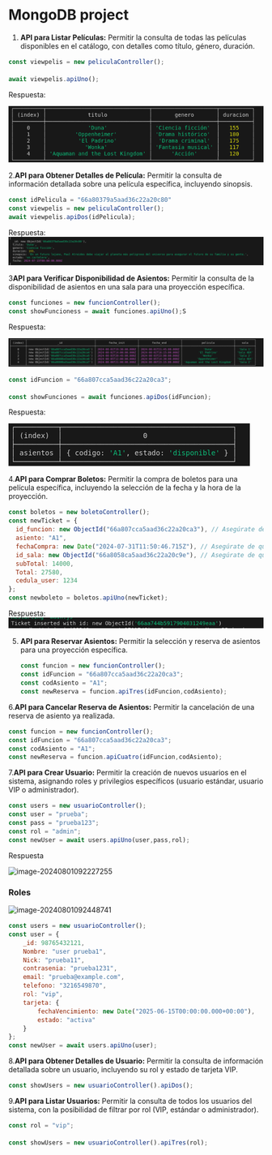 # MongoDB project

1. **API para Listar Películas:** Permitir la consulta de todas las películas disponibles en el catálogo, con detalles como título, género, duración.

``````js
const viewpelis = new peliculaController();

await viewpelis.apiUno();
``````

Respuesta:

![image-20240731111834424](https://github.com/TheWiXi/proyectoMongoII/blob/main/docs/1.png)

2.**API para Obtener Detalles de Película:** Permitir la consulta de información detallada sobre una película específica, incluyendo sinopsis.

``````js
const idPelicula = "66a80379a5aad36c22a20c80"
const viewpelis = new peliculaController();
await viewpelis.apiDos(idPelicula);
``````

Respuesta:
![image-20240731112739072](https://github.com/TheWiXi/proyectoMongoII/blob/main/docs/2.png)

3**API para Verificar Disponibilidad de Asientos:** Permitir la consulta de la disponibilidad de asientos en una sala para una proyección específica.

``````js
const funciones = new funcionController();
const showFuncioness = await funciones.apiUno();S
``````

Respuesta:

![image-20240731120917667](https://github.com/TheWiXi/proyectoMongoII/blob/main/docs/3.png)

``````js
const idFuncion = "66a807cca5aad36c22a20ca3";

const showFunciones = await funciones.apiDos(idFuncion);

``````

Respuesta:

![image-20240731121050767](https://github.com/TheWiXi/proyectoMongoII/blob/main/docs/4.png)

4.**API para Comprar Boletos:** Permitir la compra de boletos para una película específica, incluyendo la selección de la fecha y la hora de la proyección.

``````js
const boletos = new boletoController();
const newTicket = {
  id_funcion: new ObjectId("66a807cca5aad36c22a20ca3"), // Asegúrate de que este ObjectId es correcto
  asiento: "A1",
  fechaCompra: new Date("2024-07-31T11:50:46.715Z"), // Asegúrate de que esta fecha es correcta
  id_sala: new ObjectId("66a8058ca5aad36c22a20c9e"), // Asegúrate de que este ObjectId es correcto
  subTotal: 14000,
  Total: 27580,
  cedula_user: 1234
};
const newboleto = boletos.apiUno(newTicket);
``````

Respuesta:
![image-20240731122905583](https://github.com/TheWiXi/proyectoMongoII/blob/main/docs/5.png)

5. **API para Reservar Asientos:** Permitir la selección y reserva de asientos para una proyección específica.

   ```js
   const funcion = new funcionController();
   const idFuncion = "66a807cca5aad36c22a20ca3";
   const codAsiento = "A1";
   const newReserva = funcion.apiTres(idFuncion,codAsiento);
   ```

6.**API para Cancelar Reserva de Asientos:** Permitir la cancelación de una reserva de asiento ya realizada.

```js
const funcion = new funcionController();
const idFuncion = "66a807cca5aad36c22a20ca3";
const codAsiento = "A1";
const newReserva = funcion.apiCuatro(idFuncion,codAsiento);
```

7.**API para Crear Usuario:** Permitir la creación de nuevos usuarios en el sistema, asignando roles y privilegios específicos (usuario estándar, usuario VIP o administrador).

```js
const users = new usuarioController();
const user = "prueba";
const pass = "prueba123";
const rol = "admin";
const newUser = await users.apiUno(user,pass,rol);
```

Respuesta

![image-20240801092227255](/home/wixi/.config/Typora/typora-user-images/image-20240801092227255.png)

### Roles

![image-20240801092448741](/home/wixi/.config/Typora/typora-user-images/image-20240801092448741.png)

```js
const users = new usuarioController();
const user = {
    _id: 98765432121,
    Nombre: "user prueba1",
    Nick: "prueba11",
    contrasenia: "prueba1231", 
    email: "prueba@example.com",
    telefono: "3216549870",
    rol: "vip",
    tarjeta: {
        fechaVencimiento: new Date("2025-06-15T00:00:00.000+00:00"),
        estado: "activa"
    }
};
const newUser = await users.apiUno(user);

```

8.**API para Obtener Detalles de Usuario:** Permitir la consulta de información detallada sobre un usuario, incluyendo su rol y estado de tarjeta VIP.

```js
const showUsers = new usuarioController().apiDos();
```

9.**API para Listar Usuarios:** Permitir la consulta de todos los usuarios del sistema, con la posibilidad de filtrar por rol (VIP, estándar o administrador).

```js
const rol = "vip";

const showUsers = new usuarioController().apiTres(rol);
```

